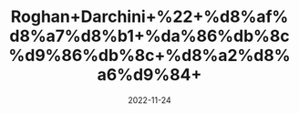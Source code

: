 ---
title: 'Roghan+Darchini+%22+%d8%af%d8%a7%d8%b1+%da%86%db%8c%d9%86%db%8c+%d8%a2%d8%a6%d9%84+'
date: '2022-11-24' 
metatag: '' 
inventory: '0' 
draft: false 
# meta description 
shortDescripton: 'Cinnamon+oil+is+used+to+reduce+the+feelings+of+depression%2c+faintness%2c+and+exhaustion.'
description: 'Oil+%d8%b1%d9%88%d8%ba%d9%86+%d8%aa%db%8c%d9%84'
longdescription: ''
tags: ''
brand: ''
subCategory: ''
unit: '25 ml-Pk'
sellCount: '0'
featured: False
# product Price
price: '120.0'
# Product Short Description
shortDescription: 'Cinnamon+oil+is+used+to+reduce+the+feelings+of+depression%2c+faintness%2c+and+exhaustion.'
productID: 'D5AF8543-F63C-ED11-996A-005056B3A416'
type: 'products'
category: 'Oil+%d8%b1%d9%88%d8%ba%d9%86+%d8%aa%db%8c%d9%84' 
thumnailproduct: 'https://eraconnect.blob.core.windows.net/product-images/aminsaddiquidawakhana/95b3ea6b-3b32-42d0-a78e-9028a115ae65.webp' 
images:
  - image: 'https://eraconnect.blob.core.windows.net/product-images/aminsaddiquidawakhana/95b3ea6b-3b32-42d0-a78e-9028a115ae65.webp'  
Variants:
---
